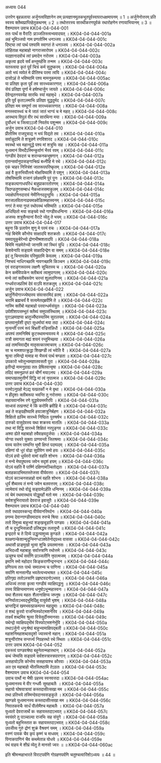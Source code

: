 अध्यायः 044

उत्तरेण बृहन्नलाया अर्जुनत्वविज्ञानेन तम् प्रत्यज्ञानमूलकभूतपूर्वस्वापराधक्षमापनम् ॥ 1 ॥ अर्जुनेनोत्तरम् प्रति स्वस्य क्लैब्यप्राप्तिहेतुकथनम् ॥ 2 ॥ तथोत्तरस्य सारथीकरणपूर्वकं रथारोहणेन रणायाभियानम् ॥ 3 ॥
वैशम्पायन उवाच 	KK04-04-044-001  
ततः पार्थं स वैराटिः प्राञ्जलिस्त्वभ्यवादयत् ।	KK04-04-044-001a  
अहं भूमिञ्जयो नाम प्रणतोस्मि धनञ्जय ॥	KK04-04-044-001c  
दिष्ट्या त्वां पार्थ पश्यामि स्वागतं ते धनञ्जय ।	KK04-04-044-002a  
लोहिताक्ष महाबाहो नागराजवरोपम ॥	KK04-04-044-002c  
यदज्ञानादवोचं त्वां प्रमादेन नरोत्तम ।	KK04-04-044-003a  
अकृत्वा हृदये सर्वं क्षन्तुमर्हसि तन्मम ॥	KK04-04-044-003c  
यतस्त्वया कृतं पूर्वं चित्रं कर्म सुदुष्करम् ।	KK04-04-044-004a  
अतो भयं व्यपेतं मे प्रीतिश्च परमा त्वयि ॥	KK04-04-044-004c  
दासोऽहं ते भविष्यामि पश्य मामनुकम्पया ॥	KK04-04-044-005ac  
या प्रतिज्ञा कृता पूर्वं तव सारथ्यकारणात् ।	KK04-04-044-006a  
सेयं प्रतिज्ञा पूर्णा मे हर्षश्चार्जुन जायते ॥	KK04-04-044-006c  
देवेन्द्रतनयस्येह सारथिः स्यां महामृधे ।	KK04-04-044-007a  
इति पूर्वं कृताऽस्माभिः प्रतिज्ञा युद्धदुर्मद ॥	KK04-04-044-007c  
प्रतिज्ञा मम सम्पूर्णा तव सारथ्यकारणात् ।	KK04-04-044-008a  
मनस्स्वास्थ्यं च मे जातं जातं भाग्यं च मे महत् ॥	KK04-04-044-008c  
आस्थाय विपुलं वीर रथं सारथिना मया ।	KK04-04-044-009a  
दुर्योधनं च जित्वाऽऽजौ निवर्तय पशून्मम ॥	KK04-04-044-009c  
अर्जुन उवाच 	KK04-04-044-010  
प्रीतोस्मि राजपुत्राद्य न भयं विद्यते तव ।	KK04-04-044-010a  
सर्वान्नुदामि ते शत्रून्रणे रणविशारद ॥	KK04-04-044-010c  
स्वस्थो भव महान्युद्धे पश्य मां शत्रुभिः सह ।	KK04-04-044-011a  
युध्यमानं विमर्देऽस्मिन्कुर्वाणं भैरवं रवम् ॥	KK04-04-044-011c  
गाण्डीवं देवदत्तं च शरान्कनकभूषणान् ।	KK04-04-044-012a  
एतान्सर्वानुपासङ्गान्क्षिप्रं बध्नीहि मे रथे ।	KK04-04-044-012c  
एकं चाहर निस्त्रिंशं जातरूपपरिष्कृतम् ॥	KK04-04-044-012e  
अहं वै कुरुभिर्योत्स्ये मोक्षयिष्यामि ते पशून् ।	KK04-04-044-013a  
तोषयिष्यामि राजानं प्रवेक्ष्यामि पुरं पुनः ॥	KK04-04-044-013c  
सङ्कल्पागाधपरिधं बाहुप्राकारतोरणम् ।	KK04-04-044-014a  
त्रिदण्डतूणसम्बाधं नैकध्वजसमाकुलम् ॥	KK04-04-044-014c  
ज्याक्षेपनिनदारावं नेमीनिनददुन्दुभिः ।	KK04-04-044-015a  
शरजालवितानाढ्यमाक्ष्वेडितमहास्वनम् ।	KK04-04-044-015c  
नगरं ते मया गुप्तं रथोपस्थं भविष्यति ॥	KK04-04-044-015e  
अधिष्ठितो मया सङ्ख्ये रथो गाण्डीवधन्विना ।	KK04-04-044-016a  
अजय्यः शत्रुसैन्यानां वैराटे व्येतु ते भयम् ॥	KK04-04-044-016c  
उत्तर उवाच 	KK04-04-044-017  
बहुना किं प्रलापेन शृणु मे परमं वचः ।	KK04-04-044-017a  
नाहं बिभेमि कौन्तेय साक्षादपि शतक्रतोः ॥	KK04-04-044-017c  
यमवायुकुबेरेभ्यो द्रोणभीष्मशतादपि ।	KK04-04-044-018a  
बिभेमि नाहमेतेभ्यो जानामि त्वां स्थिरं युधि ।	KK04-04-044-018c  
केशवेनापि सङ्ग्रामे साक्षादिन्द्रेण वा समम् ॥	KK04-04-044-018e  
इदं तु चिन्तयन्नेव परिमुह्यामि केवलम् ।	KK04-04-044-019a  
निश्चयं नाधिगच्छामि नावगच्छामि किञ्चन ॥	KK04-04-044-019c  
एवं वराङ्गरूपस्य लक्षणैः सूचितस्य च ।	KK04-04-044-020a  
केन कर्मविपाकेन क्लीबत्वं त्वामुपागतम् ॥	KK04-04-044-020c  
मन्ये त्वां क्लीबरूपेण चरन्तं शूलपाणिनम् ।	KK04-04-044-021a  
गन्धर्वराजप्रतिमं देवं वाऽपि शतक्रतुम् ॥	KK04-04-044-021c  
अर्जुन उवाच 	KK04-04-044-022  
भ्रातुर्नियोगाज्ज्येष्ठस्य संवत्सरमिदं व्रतम् ।	KK04-04-044-022a  
चरामि ब्रह्मचर्यं वै सत्यमेतद्ब्रवीमि ते ॥	KK04-04-044-022c  
नास्मि क्लीबो महाबाहो परवान्धर्मसंयुतः ।	KK04-04-044-023a  
उर्वशीशापसम्भूतं क्लैब्यं समुपसंस्थितम् ॥	KK04-04-044-023c  
पुराऽहमाज्ञया भ्रातुर्ज्येष्ठस्यास्मि सुरालयम् ।	KK04-04-044-024a  
प्राप्तवानुर्वशी दृष्टा सुधर्मायां मया तदा ॥	KK04-04-044-024c  
नृत्यन्तीं परमं रूपं बिभ्रतीं वज्रिसन्निधौ ।	KK04-04-044-025a  
अपश्यं तामनिमिषं कूटस्थामन्वयस्य मे ॥	KK04-04-044-025c  
रात्रौ समागता मह्यं शयनं रन्तुमिच्छया ।	KK04-04-044-026a  
अहं तामभिवाद्यैव मातृसत्कारमाचरम् ॥	KK04-04-044-026c  
सा च मामशपत्क्रुद्धा शिखण्डी त्वं भवेति वै ।	KK04-04-044-027a  
श्रुत्वा तमिन्द्रो मामाह मा भैस्त्वं पार्थ षण्डता ॥	KK04-04-044-027c  
उपकारो भवेत्तुभ्यमज्ञातवसतौ पुरा ।	KK04-04-044-028a  
इतीन्द्रो मामनुग्राह्य ततः प्रेषितवान्वृषा ॥	KK04-04-044-028c  
तदिदं समनुप्राप्तं व्रतं चीर्णं मयाऽनघ ।	KK04-04-044-029a  
समाप्तव्रतमुत्तीर्णं विद्धि मां त्वं नृपात्मज ॥	KK04-04-044-029c  
उत्तर उवाच 	KK04-04-044-030  
परमोऽनुग्रहो मेऽद्य यत्प्रतर्को न मे वृथा ।	KK04-04-044-030a  
न हीदृशाः क्लीबरूपा भवन्ति तु नरोत्तमाः ॥	KK04-04-044-030c  
सहायवानस्मि रणे युद्ध्येयममरैरपि ।	KK04-04-044-031a  
साध्वसं तत्प्रनष्टं मे किं करोमि ब्रवीहि मे ॥	KK04-04-044-031c  
अहं ते सङ्ग्रहीष्यामि हयाञ्शत्रुनिर्बहण ।	KK04-04-044-032a  
शिक्षितो ह्यस्मि सारथ्ये निष्ठितः पुरुषर्षभ ॥	KK04-04-044-032c  
दारुको वासुदेवस्य यथा शक्रस्य मातलिः ।	KK04-04-044-033a  
तथा मां विद्धि सारथ्ये शिक्षितं नरपुङ्गव ॥	KK04-04-044-033c  
अश्वा ह्येते महाबाहो तवैवाहवदुर्जयाः ।	KK04-04-044-034a  
योग्या रथवरे युक्ताः प्राणवन्तो जितश्रमाः ॥	KK04-04-044-034c  
यस्य यातेन पश्यन्ति भूमौ क्षिप्तं पदम्पदम् ।	KK04-04-044-035a  
दक्षिणां यो धुरं वोढा सुग्रीवेण समो हयः ॥	KK04-04-044-035c  
योऽयं हयो धुर्यवरो वामां वहति शोभनः ।	KK04-04-044-036a  
तं मन्ये मेघपुष्पस्य जवेन सदृशं हयम् ॥	KK04-04-044-036c  
योऽयं वहति वै पार्ष्णि दक्षिणामञ्चितोद्यतः ।	KK04-04-044-037a  
बलाहकादभिमतस्तेजसा वीर्यवत्तरः ॥	KK04-04-044-037c  
योऽयं काञ्चनसन्नाहो वामं वहति शोभनः ।	KK04-04-044-038a  
धुर्यं शैब्यस्य तं मन्ये जवेन बलवत्तरम् ॥	KK04-04-044-038c  
त्वामेवायं रथो वोढुं सङ्ग्रामेऽर्हति धन्विनम् ।	KK04-04-044-039a  
त्वं चेमं रथमास्थाय योद्धुमर्हो मतो मम ।	KK04-04-044-039c  
सर्वशत्रुभिरायातो देवराज इवासुरैः ॥	KK04-04-044-039e  
वैशम्पायन उवाच 	KK04-04-044-040  
ततो रथादवस्कन्द्य वीर्यवानरिमर्दनः ।	KK04-04-044-040a  
प्रणम्य देवान्गाण्डीवमादाय रुरुचे श्रिया ॥	KK04-04-044-040c  
ततो विमुच्य बाहुभ्यां शङ्खचूडानि पाण्डवः ।	KK04-04-044-041a  
तौ च दुन्दुभिसन्नादौ प्रतिबद्ध्य तलावुभौ ॥	KK04-04-044-041c  
इन्द्रदत्ते च ते दिव्ये उद्धृत्यामुच्य कुण्डले ।	KK04-04-044-042a  
श्लक्ष्णान्केशान्मृदून्स्निग्धाञ्श्वेतेनोद्ग्रथ्य वाससा ॥	KK04-04-044-042c  
अथासौ प्राङ्मुखो भूत्वा शुचिः प्रयतमानसः ।	KK04-04-044-043a  
अभिदध्यौ महाबाहुः सर्वास्त्राणि रथोत्तमे ॥	KK04-04-044-043c  
ऊचुश्च पार्थं सर्वाणि प्राञ्जलीनि नृपात्मजम् ।	KK04-04-044-044a  
इमानि स्मो महोदार किङ्कराणीन्द्रनन्दन ॥	KK04-04-044-044c  
प्रणिपत्य ततः पार्थः समालभ्य च पाणिना ।	KK04-04-044-045a  
सर्वाणि मानसानीह भवतेत्यभ्यभाषत ॥	KK04-04-044-045c  
प्रतिगृह्य ततोऽस्त्राणि प्रहृष्टवदनोऽभवत् ।	KK04-04-044-046a  
अधिज्यं तरसा कृत्वा गाण्डीवं व्याक्षिपद्धनुः ॥	KK04-04-044-046c  
तस्य विक्षिप्यमाणस्य धनुषोऽभून्महास्वनः ।	KK04-04-044-047a  
यथा शैलस्य महतः शैलानाक्षिप्य जघ्नुषः ॥	KK04-04-044-047c  
सनिर्घाताऽभवद्भूमिर्दिक्षु वायुर्ववौ भृशम् ।	KK04-04-044-048a  
भ्रान्तद्विजं खमभवत्प्राकम्पन्त महाद्रुमाः ॥	KK04-04-044-048c  
तं शब्दं कुरवो राजन्विस्फोटमशनेरिव ।	KK04-04-044-049a  
तार्क्ष्यं शब्दमिव श्रुत्वा वित्रेसुर्दीनमानसाः ॥	KK04-04-044-049c  
यथेन्द्रो व्याक्षिपद्भीमं विस्फोटमशनेर्भुवि ।	KK04-04-044-050a  
तथाऽर्जुनो धनुःश्रेष्ठं बाहुभ्यामाक्षिपद्बली ॥	KK04-04-044-050c  
महाशनिमहाशब्दसदृशो ज्यास्वनो महान् ।	KK04-04-044-051a  
शत्रून्वीरांश्च सन्तर्ज्य निग्रहस्थो रथे स्थितः ॥	KK04-04-044-051c  
उत्तर उवाच 	KK04-04-044-052  
एकस्त्वं पाण्डवश्रेष्ठ बहूनेतान्महारथान् ।	KK04-04-044-052a  
कथं जेष्यसि सङ्ग्रामे सर्वशस्त्रास्त्रपारगान् ॥	KK04-04-044-052c  
असहायोऽसि कोन्तेय ससहायाश्च कौरवाः ।	KK04-04-044-053a  
अत एव महाबाहो भीतस्तिष्ठामि तेऽग्रतः ॥	KK04-04-044-053c  
वैशम्पायन उवाच 	KK04-04-044-054  
उवाच पार्थो मा भैषीः प्रहस्य स्वनवत्तदा ॥	KK04-04-044-054ac  
युध्यमानस्य मे वीर गन्धर्वैः सुमहाबलैः ।	KK04-04-044-055a  
सहायो घोषयात्रायां कस्तदासीत्सखा मम ॥	KK04-04-044-055c  
तथा प्रतिभये तस्मिन्देवदानवसङ्कुले ।	KK04-04-044-056a  
खाण्डवे युध्यमानस्य कस्तदासीत्सखा मम ॥	KK04-04-044-056c  
निवातकवचैः सार्धं पौलोमैश्च महाबलैः ।	KK04-04-044-057a  
युध्यतो देवराजार्थे कः सहायस्तदाऽभवत् ॥	KK04-04-044-057c  
स्वयंवरे तु पाञ्चाल्या राजभिः सह संयुगे ।	KK04-04-044-058a  
युध्यतो बहुभिस्तात कः सहायस्तदाऽभवत् ॥	KK04-04-044-058c  
उपजीव्य गुरुं द्रोणं शुक्रं वैश्रवणं यमम् ।	KK04-04-044-059a  
वरुणं पावकं चैव कृपं कृष्णं च माधवम् ।	KK04-04-044-059c  
पिनाकपाणिनं चैव कथमेतान्न योधये ॥	KK04-04-044-059e  
रथं वाहय मे शीघ्रं व्येतु ते मानसो ज्वरः ॥ ॥	KK04-04-044-060ac  

इति श्रीमन्महाभारते विराटपर्वणि गोग्रहणपर्वणि चतुश्चत्वारिंशोऽध्ययः ॥ 44 ॥
